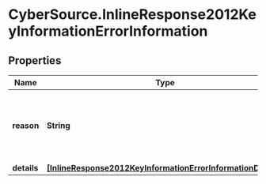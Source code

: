 # CyberSource.InlineResponse2012KeyInformationErrorInformation

## Properties
Name | Type | Description | Notes
------------ | ------------- | ------------- | -------------
**reason** | **String** | The reason of the status. Possible values:  - MISSING_FIELD  - INVALID_DATA  | [optional] 
**details** | [**[InlineResponse2012KeyInformationErrorInformationDetails]**](InlineResponse2012KeyInformationErrorInformationDetails.md) |  | [optional] 



